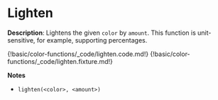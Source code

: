 # Lighten

__Description__: Lightens the given `color` by `amount`. This function is unit-sensitive, for example, supporting percentages.

{!basic/color-functions/_code/lighten.code.md!}
{!basic/color-functions/_code/lighten.fixture.md!}

__Notes__

+ `lighten(<color>, <amount>)`

<div class="cf"></div>
<div class="end"></div>

